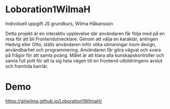 # Loboration1WilmaH

Individuell uppgift JS grundkurs, Wilma Håkansson

Detta projekt är en interaktiv upplevelse där användaren får följa med på en resa för att bli Frontendutvecklare. Genom att välja en karaktär, antingen Hedvig eller Otto, ställs användaren inför olika utmaningar inom design, användbarhet och programmering. Användaren får göra vägval och svara på frågor för att samla poäng. Målet är att klara alla kunskapskontroller och samla full pott för att ta sig hela vägen till en frontend-utbildningens avslut och framtida karriär.

# Demo

https://gitwilma.github.io/Loboration1WilmaH/
